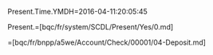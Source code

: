 Present.Time.YMDH=2016-04-11:20:05:45

Present.=[bqc/fr/system/SCDL/Present/Yes/0.md]

=[bqc/fr/bnpp/a5we/Account/Check/00001/04-Deposit.md]